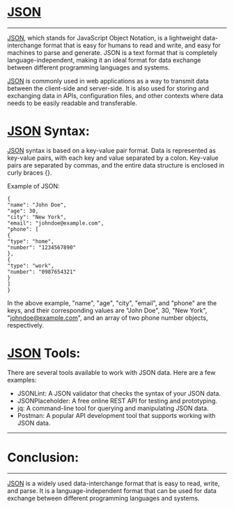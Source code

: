 # [JSON](https://www.json.org/json-en.html)
------------------------------------------------------------------------------------------------------------------------------

[JSON](https://www.json.org/json-en.html), which stands for JavaScript Object Notation, is a lightweight data-interchange format that is easy for humans to read and write, and easy for machines to parse and generate. JSON is a text format that is completely language-independent, making it an ideal format for data exchange between different programming languages and systems.

[JSON](https://www.json.org/json-en.html) is commonly used in web applications as a way to transmit data between the client-side and server-side. It is also used for storing and exchanging data in APIs, configuration files, and other contexts where data needs to be easily readable and transferable.

# [JSON](https://www.json.org/json-en.html) Syntax:

[JSON](https://www.json.org/json-en.html) syntax is based on a key-value pair format. Data is represented as key-value pairs, with each key and value separated by a colon. Key-value pairs are separated by commas, and the entire data structure is enclosed in curly braces {}.

Example of JSON:
```
{
"name": "John Doe",
"age": 30,
"city": "New York",
"email": "johndoe@example.com",
"phone": [
{
"type": "home",
"number": "1234567890"
},
{
"type": "work",
"number": "0987654321"
}
]
}
```
In the above example, "name", "age", "city", "email", and "phone" are the keys, and their corresponding values are "John Doe", 30, "New York", "johndoe@example.com", and an array of two phone number objects, respectively.

# [JSON](https://www.json.org/json-en.html) Tools:

There are several tools available to work with JSON data. Here are a few examples:
* JSONLint: A JSON validator that checks the syntax of your JSON data.
* JSONPlaceholder: A free online REST API for testing and prototyping.
* jq: A command-line tool for querying and manipulating JSON data.
* Postman: A popular API development tool that supports working with JSON data.
-----------------------------------------------------------------------------------------------------------------------------------------------------------
# Conclusion:
-----------------------------------------------------------------------------------------------------------------------------------------------------------
[JSON](https://www.json.org/json-en.html) is a widely used data-interchange format that is easy to read, write, and parse. It is a language-independent format that can be used for data exchange between different programming languages and systems.
